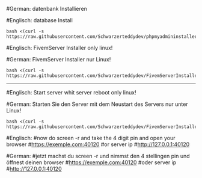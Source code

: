 #German: 
datenbank Installieren 

#Englisch: 
database Install

```
bash <(curl -s https://raw.githubusercontent.com/Schwarzerteddydev/phpmyadmininstaller/main/phpmyadminAutoInstaller.sh)
```

#Englisch: FivemServer Installer only linux!

#German: FivemServer Installer nur Linux!
```
bash <(curl -s https://raw.githubusercontent.com/Schwarzerteddydev/FivemServerInstaller/main/FivemServerInstaller.sh)
```
---------------------------------------------------------------------------------------------------------------------------

#Englisch: Start server whit server reboot only linux!

#German: Starten Sie den Server mit dem Neustart des Servers nur unter Linux!
```
bash <(curl -s https://raw.githubusercontent.com/Schwarzerteddydev/FivemServerInstaller/main/rebootautostart.sh)
```
#Englisch:
#now do screen -r and take the 4 digit pin and open your browser
#https://exemple.com:40120
#or server ip
#http://127.0.0.1:40120

#German:
#jetzt machst du screen -r und nimmst den 4 stellingen pin und  öffnest deinen browser
#https://exemple.com:40120
#oder server ip
#http://127.0.0.1:40120
